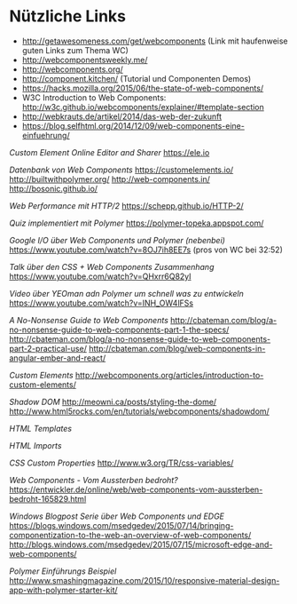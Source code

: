 # Nützliche Links

- http://getawesomeness.com/get/webcomponents (Link mit haufenweise guten Links zum Thema WC)
- http://webcomponentsweekly.me/
- http://webcomponents.org/
- http://component.kitchen/ (Tutorial und Componenten Demos)
- https://hacks.mozilla.org/2015/06/the-state-of-web-components/
- W3C Introduction to Web Components: http://w3c.github.io/webcomponents/explainer/#template-section
- http://webkrauts.de/artikel/2014/das-web-der-zukunft
- https://blog.selfhtml.org/2014/12/09/web-components-eine-einfuehrung/

*Custom Element Online Editor and Sharer*
https://ele.io

*Datenbank von Web Components*
https://customelements.io/
http://builtwithpolymer.org/
http://web-components.in/
http://bosonic.github.io/

*Web Performance mit HTTP/2*
https://schepp.github.io/HTTP-2/

*Quiz implementiert mit Polymer*
https://polymer-topeka.appspot.com/

*Google I/O über Web Components und Polymer (nebenbei)*
https://www.youtube.com/watch?v=8OJ7ih8EE7s (pros von WC bei 32:52)

*Talk über den CSS + Web Components Zusammenhang*
https://www.youtube.com/watch?v=QHxrr6Q82yI

*Video über YEOman adn Polymer um schnell was zu entwickeln*
https://www.youtube.com/watch?v=INH_OW4lFSs

*A No-Nonsense Guide to Web Components*
http://cbateman.com/blog/a-no-nonsense-guide-to-web-components-part-1-the-specs/
http://cbateman.com/blog/a-no-nonsense-guide-to-web-components-part-2-practical-use/
http://cbateman.com/blog/web-components-in-angular-ember-and-react/


*Custom Elements*
http://webcomponents.org/articles/introduction-to-custom-elements/

*Shadow DOM*
http://meowni.ca/posts/styling-the-dome/
http://www.html5rocks.com/en/tutorials/webcomponents/shadowdom/

*HTML Templates*

*HTML Imports*

*CSS Custom Properties*
http://www.w3.org/TR/css-variables/

*Web Components - Vom Aussterben bedroht?*
https://entwickler.de/online/web/web-components-vom-aussterben-bedroht-165829.html

*Windows Blogpost Serie über Web Components und EDGE*
https://blogs.windows.com/msedgedev/2015/07/14/bringing-componentization-to-the-web-an-overview-of-web-components/
http://blogs.windows.com/msedgedev/2015/07/15/microsoft-edge-and-web-components/

*Polymer Einführungs Beispiel*
http://www.smashingmagazine.com/2015/10/responsive-material-design-app-with-polymer-starter-kit/